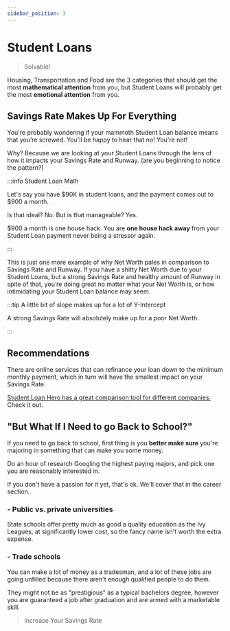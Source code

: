 ```yaml
---
sidebar_position: 3
---
```


# Student Loans

>Solvable!

Housing, Transportation and Food are the 3 categories that should get the most **mathematical attention** from you, but Student Loans will probably get the most **emotional attention** from you. 

## Savings Rate Makes Up For Everything

You're probably wondering if your mammoth Student Loan balance means that you’re screwed. You'll be happy to hear that no! You're not!

Why? Because we are looking at your Student Loans through the lens of how it impacts your Savings Rate and Runway. (are you beginning to notice the pattern?) 

:::info Student Loan Math

Let's say you have $90K in student loans, and the payment comes out to $900 a month. 

Is that ideal? No. But is that manageable? Yes. 

$900 a month is one house hack. You are **one house hack away** from your Student Loan payment never being a stressor again. 

:::

This is just one more example of why Net Worth pales in comparison to Savings Rate and Runway. If you have a shitty Net Worth due to your Student Loans, but a strong Savings Rate and healthy amount of Runway in spite of that, you’re doing great no matter what your Net Worth is, or how intimidating your Student Loan balance may seem.

:::tip A little bit of slope makes up for a lot of Y-Intercept

A strong Savings Rate will absolutely make up for a poor Net Worth.

:::

## Recommendations

There are online services that can refinance your loan down to the minimum monthly payment, which in turn will have the smallest impact on your Savings Rate.

[Student Loan Hero has a great comparison tool for different companies.](https://studentloanhero.com/featured/5-banks-to-refinance-your-student-loans/) Check it out.

## "But What If I Need to go Back to School?"

If you need to go back to school, first thing is you **better make sure** you're majoring in something that can make you some money. 

Do an hour of research Googling the highest paying majors, and pick one you are reasonably interested in. 

If you don't have a passion for it yet, that's ok. We'll cover that in the career section. 

### - Public vs. private universities

State schools offer pretty much as good a quality education as the Ivy Leagues, at significantly lower cost, so the fancy name isn't worth the extra expense. 

### - Trade schools

You can make a lot of money as a tradesman, and a lot of these jobs are going unfilled because there aren't enough qualified people to do them.

They might not be as "prestigious" as a typical bachelors degree, however you are guaranteed a job after graduation and are armed with a marketable skill. 

>Increase Your Savings Rate